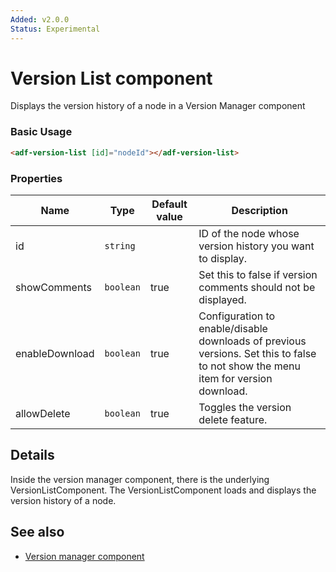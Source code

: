 ```yaml
---
Added: v2.0.0
Status: Experimental
---
```

# Version List component

Displays the version history of a node in a Version Manager component

### Basic Usage

```html
<adf-version-list [id]="nodeId"></adf-version-list>
```

### Properties

| Name | Type | Default value | Description |
| ---- | ---- | ------------- | ----------- |
| id | `string` |  | ID of the node whose version history you want to display.  |
| showComments | `boolean` | true |  Set this to false if version comments should not be displayed.  |
| enableDownload | `boolean` | true |  Configuration to enable/disable downloads of previous versions. Set this to false to not show the menu item for version download.  |
| allowDelete | `boolean` | true | Toggles the version delete feature. |

## Details

Inside the version manager component, there is the underlying VersionListComponent.
The VersionListComponent loads and displays the version history of a node.

## See also

-   [Version manager component](version-manager.component.md)
